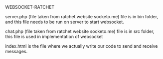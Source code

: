 WEBSOCKET-RATCHET

server.php (file taken from ratchet website socketo.me) file is in bin folder, and this file needs to be run on server to start websocket.

chat.php (file taken from ratchet website socketo.me) file is in src folder, this file is used in implementation of websocket

index.html is the file where we actually write our code to send and receive messages.